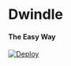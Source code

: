 # Dwindle
#### The Easy Way

[![Deploy](https://www.herokucdn.com/deploy/button.svg)](https://heroku.com/deploy)

